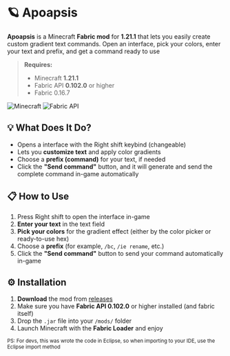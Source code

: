 # 🪐 Apoapsis

**Apoapsis** is a Minecraft **Fabric mod** for **1.21.1** that lets you easily create custom gradient text commands. Open an interface, pick your colors, enter your text and prefix, and get a command ready to use
> **Requires:**  
> - Minecraft **1.21.1**
> - Fabric API **0.102.0** or higher
> - Fabric 0.16.7

![Minecraft](https://img.shields.io/badge/Minecraft-1.21.1-brightgreen) ![Fabric API](https://img.shields.io/badge/Fabric--API-0.102.0%2B-blue)

## 💡 What Does It Do?

- Opens a interface with the Right shift keybind (changeable)
- Lets you **customize text** and apply color gradients
- Choose a **prefix (command)** for your text, if needed
- Click the **"Send command"** button, and it will generate and send the complete command in-game automatically

## 📋 How to Use

1. Press Right shift to open the interface in-game
2. **Enter your text** in the text field
3. **Pick your colors** for the gradient effect (either by the color picker or ready-to-use hex)
4. Choose a **prefix** (for example, `/bc`, `/ie rename`, etc.)
5. Click the **"Send command"** button to send your command automatically in-game

## ⚙️ Installation

1. **Download** the mod from [releases](https://github.com/arminosz/apoapsis/releases)
2. Make sure you have **Fabric API 0.102.0**  or higher installed (and fabric itself)
3. Drop the `.jar` file into your `/mods/` folder
4. Launch Minecraft with the **Fabric Loader** and enjoy

<sub>PS: For devs, this was wrote the code in Eclipse, so when importing to your IDE, use the Eclipse import method</sub>
